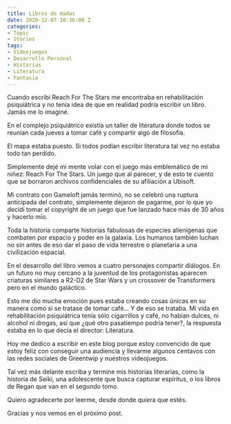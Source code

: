 ```yaml
---
title: Libros de Hadas
date: 2020-12-07 10:36:00 Z
categories:
- Topic
- Stories
tags:
- Videojuegos
- Desarrollo Personal
- Historias
- Literatura
- Fantasia
---
```


Cuando escribí Reach For The Stars me encontraba en rehabilitación psiquiátrica y no tenía idea de que en realidad podría escribir un libro. Jamás me lo imaginé.

En el complejo psiquiátrico existía un taller de literatura donde todos se reunían cada jueves a tomar café y compartir algo de filosofía. 

El mapa estaba puesto. Si todos podían escribir literatura tal vez no estaba todo tan perdido. 

Simplemente dejé mi mente volar con el juego más emblemático de mi niñez: Reach For The Stars. Un juego que al parecer, y de esto te cuento que se borraron archivos confidenciales de su afiliación a Ubisoft.

Mi contrato con Gameloft jamás terminó, no se celebró una ruptura anticipada del contrato, simplemente dejaron de pagarme, por lo que yo decidí tomar el copyright de un juego que fue lanzado hace más de 30 años y hacerlo mío. 

Toda la historia comparte historias fabulosas de especies alienígenas que combaten por espacio y poder en la galaxia. Los humanos también luchan no sin antes de eso dar el paso de vida terrestre o planetaria a una civilización espacial. 

En el desarrollo del libro vemos a cuatro personajes compartir diálogos. En un futuro no muy cercano a la juventud de los protagonistas aparecen criaturas similares a R2-D2 de Star Wars y un crossover de Transformers pero en el mundo galáctico.

Esto me dio mucha emoción pues estaba creando cosas únicas en su manera como si se tratase de tomar café... Y de eso se trataba. Mi vida en rehabilitación psiquiátrica tenía sólo cigarrillos y café, no habían dulces, ni alcohol ni drogas, así que ¿qué otro pasatiempo podría tener?, la respuesta estaba en lo que decía el director: Literatura. 

Hoy me dedico a escribir en este blog porque estoy convencido de que  estoy feliz con conseguir una audiencia y llevarme algunos centavos con las redes sociales de Greentwip y nuestros videojuegos.

Tal vez más delante escriba y termine mis historias literarias, como la historia de Seiki, una adolescente que busca capturar espíritus, o los libros de Regan que van en el segundo tomo. 

Quiero agradecerte por leerme, desde donde quiera que estés.

Gracias y nos vemos en el próximo post.

